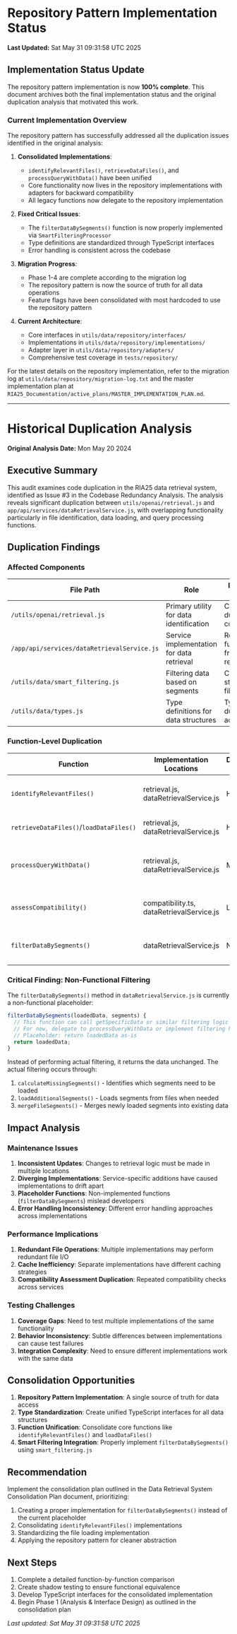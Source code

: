 # Repository Pattern Implementation Status

**Last Updated:** Sat May 31 09:31:58 UTC 2025

## Implementation Status Update

The repository pattern implementation is now **100% complete**. This document archives both the final implementation status and the original duplication analysis that motivated this work.

### Current Implementation Overview

The repository pattern has successfully addressed all the duplication issues identified in the original analysis:

1. **Consolidated Implementations**:

   - `identifyRelevantFiles()`, `retrieveDataFiles()`, and `processQueryWithData()` have been unified
   - Core functionality now lives in the repository implementations with adapters for backward compatibility
   - All legacy functions now delegate to the repository implementation

2. **Fixed Critical Issues**:

   - The `filterDataBySegments()` function is now properly implemented via `SmartFilteringProcessor`
   - Type definitions are standardized through TypeScript interfaces
   - Error handling is consistent across the codebase

3. **Migration Progress**:

   - Phase 1-4 are complete according to the migration log
   - The repository pattern is now the source of truth for all data operations
   - Feature flags have been consolidated with most hardcoded to use the repository pattern

4. **Current Architecture**:
   - Core interfaces in `utils/data/repository/interfaces/`
   - Implementations in `utils/data/repository/implementations/`
   - Adapter layer in `utils/data/repository/adapters/`
   - Comprehensive test coverage in `tests/repository/`

For the latest details on the repository implementation, refer to the migration log at `utils/data/repository/migration-log.txt` and the master implementation plan at `RIA25_Documentation/active_plans/MASTER_IMPLEMENTATION_PLAN.md`.

---

# Historical Duplication Analysis

**Original Analysis Date:** Mon May 20 2024

## Executive Summary

This audit examines code duplication in the RIA25 data retrieval system, identified as Issue #3 in the Codebase Redundancy Analysis. The analysis reveals significant duplication between `utils/openai/retrieval.js` and `app/api/services/dataRetrievalService.js`, with overlapping functionality particularly in file identification, data loading, and query processing functions.

## Duplication Findings

### Affected Components

| File Path                                   | Role                                      | Duplication Issues                           |
| ------------------------------------------- | ----------------------------------------- | -------------------------------------------- |
| `/utils/openai/retrieval.js`                | Primary utility for data identification   | Contains duplicated core logic               |
| `/app/api/services/dataRetrievalService.js` | Service implementation for data retrieval | Reimplements functionality from retrieval.js |
| `/utils/data/smart_filtering.js`            | Filtering data based on segments          | Contains standalone filtering logic          |
| `/utils/data/types.js`                      | Type definitions for data structures      | Types duplicated across files                |

### Function-Level Duplication

| Function                                | Implementation Locations                  | Duplication Level | Notes                                                   |
| --------------------------------------- | ----------------------------------------- | ----------------- | ------------------------------------------------------- |
| `identifyRelevantFiles()`               | retrieval.js, dataRetrievalService.js     | High              | Nearly identical implementations with slight variations |
| `retrieveDataFiles()`/`loadDataFiles()` | retrieval.js, dataRetrievalService.js     | High              | Same functionality, different naming                    |
| `processQueryWithData()`                | retrieval.js, dataRetrievalService.js     | Medium            | Core logic shared, with service-specific additions      |
| `assessCompatibility()`                 | compatibility.ts, dataRetrievalService.js | Low               | Similar implementation but partially consolidated       |
| `filterDataBySegments()`                | dataRetrievalService.js                   | None              | Placeholder in service, not actually implemented        |

### Critical Finding: Non-Functional Filtering

The `filterDataBySegments()` method in `dataRetrievalService.js` is currently a non-functional placeholder:

```javascript
filterDataBySegments(loadedData, segments) {
  // This function can call getSpecificData or similar filtering logic
  // For now, delegate to processQueryWithData or implement filtering here
  // Placeholder: return loadedData as-is
  return loadedData;
}
```

Instead of performing actual filtering, it returns the data unchanged. The actual filtering occurs through:

1. `calculateMissingSegments()` - Identifies which segments need to be loaded
2. `loadAdditionalSegments()` - Loads segments from files when needed
3. `mergeFileSegments()` - Merges newly loaded segments into existing data

## Impact Analysis

### Maintenance Issues

1. **Inconsistent Updates**: Changes to retrieval logic must be made in multiple locations
2. **Diverging Implementations**: Service-specific additions have caused implementations to drift apart
3. **Placeholder Functions**: Non-implemented functions (`filterDataBySegments`) mislead developers
4. **Error Handling Inconsistency**: Different error handling approaches across implementations

### Performance Implications

1. **Redundant File Operations**: Multiple implementations may perform redundant file I/O
2. **Cache Inefficiency**: Separate implementations have different caching strategies
3. **Compatibility Assessment Duplication**: Repeated compatibility checks across services

### Testing Challenges

1. **Coverage Gaps**: Need to test multiple implementations of the same functionality
2. **Behavior Inconsistency**: Subtle differences between implementations can cause test failures
3. **Integration Complexity**: Need to ensure different implementations work with the same data

## Consolidation Opportunities

1. **Repository Pattern Implementation**: A single source of truth for data access
2. **Type Standardization**: Create unified TypeScript interfaces for all data structures
3. **Function Unification**: Consolidate core functions like `identifyRelevantFiles()` and `loadDataFiles()`
4. **Smart Filtering Integration**: Properly implement `filterDataBySegments()` using `smart_filtering.js`

## Recommendation

Implement the consolidation plan outlined in the Data Retrieval System Consolidation Plan document, prioritizing:

1. Creating a proper implementation for `filterDataBySegments()` instead of the current placeholder
2. Consolidating `identifyRelevantFiles()` implementations
3. Standardizing the file loading implementation
4. Applying the repository pattern for cleaner abstraction

## Next Steps

1. Complete a detailed function-by-function comparison
2. Create shadow testing to ensure functional equivalence
3. Develop TypeScript interfaces for the consolidated implementation
4. Begin Phase 1 (Analysis & Interface Design) as outlined in the consolidation plan

_Last updated: Sat May 31 09:31:58 UTC 2025_
